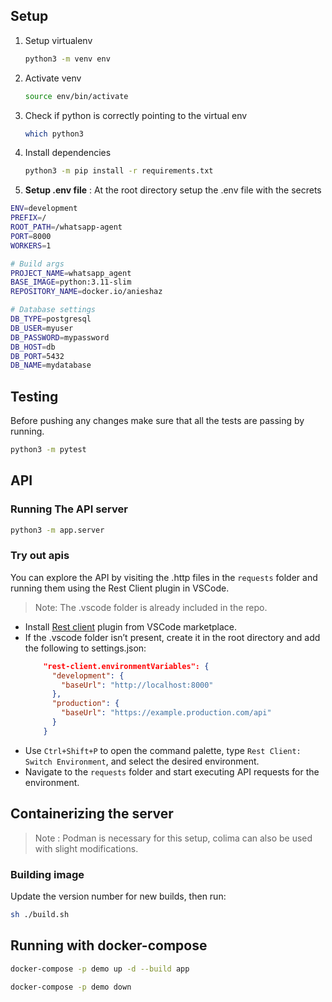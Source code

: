 ## Setup
1. Setup virtualenv
    ```bash
    python3 -m venv env
    ```
2. Activate venv
    ```bash
    source env/bin/activate
    ```
3. Check if python is correctly pointing to the virtual env
   ```bash
   which python3
   ```
4. Install dependencies
   ```bash
   python3 -m pip install -r requirements.txt
   ```
5. **Setup .env file** : At the root directory setup the .env file with the secrets
```bash
ENV=development
PREFIX=/
ROOT_PATH=/whatsapp-agent
PORT=8000
WORKERS=1

# Build args
PROJECT_NAME=whatsapp_agent
BASE_IMAGE=python:3.11-slim
REPOSITORY_NAME=docker.io/anieshaz

# Database settings
DB_TYPE=postgresql
DB_USER=myuser
DB_PASSWORD=mypassword
DB_HOST=db
DB_PORT=5432
DB_NAME=mydatabase
```

## Testing
Before pushing any changes make sure that all the tests are passing by running.

```bash
python3 -m pytest
```

## API

### Running The API server

```bash
python3 -m app.server
```

### Try out apis

You can explore the API by visiting the .http files in the `requests` folder and running them using the Rest Client plugin in VSCode.

> Note: The .vscode folder is already included in the repo.

  - Install [Rest client](https://marketplace.visualstudio.com/items?itemName=humao.rest-client) plugin from VSCode marketplace.
  - If the .vscode folder isn’t present, create it in the root directory and add the following to settings.json:
    ```json
        "rest-client.environmentVariables": {
          "development": {
            "baseUrl": "http://localhost:8000"
          },
          "production": {
            "baseUrl": "https://example.production.com/api"
          }
        }
    ```
- Use `Ctrl+Shift+P` to open the command palette, type `Rest Client: Switch Environment`, and select the desired environment.
- Navigate to the `requests` folder and start executing API requests for the environment.

## Containerizing the server

> Note : Podman is necessary for this setup, colima can also be used with slight modifications.

### Building image
Update the version number for new builds, then run:

```bash
sh ./build.sh
```

## Running with docker-compose

```bash
docker-compose -p demo up -d --build app
```

```bash
docker-compose -p demo down
```